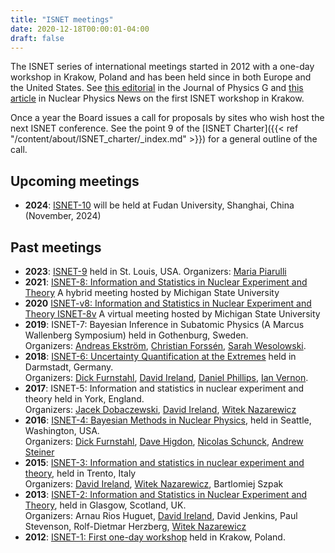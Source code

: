 ```yaml
---
title: "ISNET meetings"
date: 2020-12-18T00:00:01-04:00
draft: false
---
```



The ISNET series of international meetings started in 2012 with a one-day workshop in Krakow, Poland and has been held since in both Europe and the United States. See [this editorial](https://iopscience.iop.org/article/10.1088/0954-3899/42/3/030301) in the Journal of Physics G and [this article](https://doi.org/10.1080/10619127.2013.793104) in Nuclear Physics News on the first ISNET workshop in Krakow.

Once a year the Board issues a call for proposals by sites who wish host the next ISNET conference. See the point 9 of the [ISNET Charter]({{< ref "/content/about/ISNET_charter/_index.md" >}}) for a general outline of the call.

## Upcoming meetings
- **2024**:  [ISNET-10](https://napp.fudan.edu.cn/event/757/) will be held at Fudan University, Shanghai, China (November, 2024)

## Past meetings
- **2023**:  [ISNET-9](https://indico.cern.ch/event/1223721/) held in St. Louis, USA. Organizers: [Maria Piarulli](https://physics.wustl.edu/people/maria-piarulli) 
- **2021**: [ISNET-8: Information and Statistics in Nuclear Experiment and Theory](https://indico.frib.msu.edu/event/47/) A hybrid meeting hosted by Michigan State University 
- **2020** [ISNET-v8: Information and Statistics in Nuclear Experiment and Theory ISNET-8v](https://indico.frib.msu.edu/event/21/) A virtual meeting hosted by Michigan State University
- **2019**: ISNET-7: Bayesian Inference in Subatomic Physics (A Marcus Wallenberg Symposium) held in Gothenburg, Sweden.<br> Organizers: [Andreas Ekström](https://www.chalmers.se/en/Staff/Pages/Andreas-Ekstrom.aspx), [Christian Forssén](https://www.chalmers.se/en/staff/Pages/christian-forssen.aspx), [Sarah Wesolowski](https://faculty.salisbury.edu/~scwesolowski).
- **2018**: [ISNET-6: Uncertainty Quantification at the Extremes](https://indico.gsi.de/event/7534/) held in Darmstadt, Germany.<br>
Organizers: [Dick Furnstahl](https://www.asc.ohio-state.edu/furnstahl.1/), [David Ireland](https://www.gla.ac.uk/schools/physics/staff/davidireland/), [Daniel Phillips](https://www.ohio.edu/cas/phillid1), [Ian Vernon](https://www.dur.ac.uk/research/directory/staff/?id=3289).
- **2017**: ISNET-5: Information and statistics in nuclear experiment and theory held in York, England.<br>
Organizers: [Jacek Dobaczewski](https://www.york.ac.uk/physics/people/dobaczewski/), [David Ireland](https://www.gla.ac.uk/schools/physics/staff/davidireland/),
[Witek Nazarewicz](https://frib.msu.edu/about/organization/staff/nazarewicz-profile.html)
- **2016**: [ISNET-4: Bayesian Methods in Nuclear Physics](https://archive.int.washington.edu/PROGRAMS/16-2a/), held in Seattle, Washington, USA.<br>
Organizers: [Dick Furnstahl](https://www.asc.ohio-state.edu/furnstahl.1/), [Dave Higdon](https://www.stat.vt.edu/people/stat-faculty/higdon-david.html), [Nicolas Schunck](https://pls.llnl.gov/people/staff-bios/nacs/schunck-n), [Andrew Steiner](http://neutronstars.utk.edu)
- **2015**: [ISNET-3: Information and statistics in nuclear experiment and theory](https://www.ectstar.eu/workshops/information-and-statistics-in-nuclear-experiment-and-theory-isnet-3/), held in Trento, Italy<br>
Organizers: [David Ireland](https://www.gla.ac.uk/schools/physics/staff/davidireland/), [Witek Nazarewicz](https://frib.msu.edu/about/organization/staff/nazarewicz-profile.html),
Bartlomiej Szpak
- **2013**: [ISNET-2: Information and Statistics in Nuclear Experiment and Theory](https://indico.cern.ch/event/253381/), held in Glasgow, Scotland, UK.<br>
Organizers: Arnau Rios Huguet, [David Ireland](https://www.gla.ac.uk/schools/physics/staff/davidireland/), David Jenkins, Paul Stevenson, Rolf-Dietmar Herzberg, [Witek Nazarewicz](https://frib.msu.edu/about/organization/staff/nazarewicz-profile.html)
- **2012**: [ISNET-1: First one-day workshop](https://doi.org/10.1080/10619127.2013.793104) held in Krakow, Poland.














